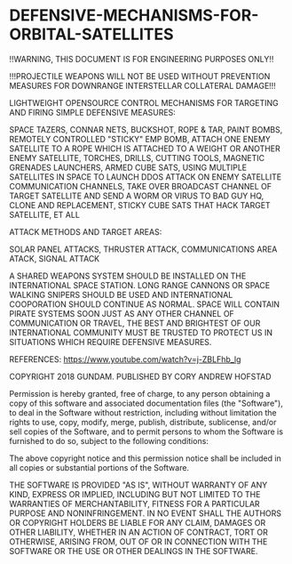 # DEFENSIVE-MECHANISMS-FOR-ORBITAL-SATELLITES
!!WARNING, THIS DOCUMENT IS FOR ENGINEERING PURPOSES ONLY!!

!!!PROJECTILE WEAPONS WILL NOT BE USED WITHOUT PREVENTION MEASURES FOR DOWNRANGE INTERSTELLAR COLLATERAL DAMAGE!!!

LIGHTWEIGHT OPENSOURCE CONTROL MECHANISMS FOR TARGETING AND FIRING SIMPLE DEFENSIVE MEASURES:

SPACE TAZERS, CONNAR NETS, BUCKSHOT, ROPE & TAR, PAINT BOMBS, REMOTELY CONTROLLED "STICKY" EMP BOMB, ATTACH ONE ENEMY SATELLITE TO A ROPE WHICH IS ATTACHED TO A WEIGHT OR ANOTHER ENEMY SATELLITE, TORCHES, DRILLS, CUTTING TOOLS, MAGNETIC GRENADES LAUNCHERS, ARMED CUBE SATS, USING MULTIPLE SATELLITES IN SPACE TO LAUNCH DDOS ATTACK ON ENEMY SATELLITE COMMUNICATION CHANNELS, TAKE OVER BROADCAST CHANNEL OF TARGET SATELLITE AND SEND A WORM OR VIRUS TO BAD GUY HQ, CLONE AND REPLACEMENT, STICKY CUBE SATS THAT HACK TARGET SATELLITE, ET ALL

ATTACK METHODS AND TARGET AREAS:

SOLAR PANEL ATTACKS, THRUSTER ATTACK, COMMUNICATIONS AREA ATACK, SIGNAL ATTACK

A SHARED WEAPONS SYSTEM SHOULD BE INSTALLED ON THE INTERNATIONAL SPACE STATION. LONG RANGE CANNONS OR SPACE WALKING SNIPERS SHOULD BE USED AND INTERNATIONAL COOPORATION SHOULD CONTINUE AS NORMAL. SPACE WILL CONTAIN PIRATE SYSTEMS SOON JUST AS ANY OTHER CHANNEL OF COMMUNICATION OR TRAVEL, THE BEST AND BRIGHTEST OF OUR INTERNATIONAL COMMUNITY MUST BE TRUSTED TO PROTECT US IN SITUATIONS WHICH REQUIRE DEFENSIVE MEASURES.

REFERENCES:
https://www.youtube.com/watch?v=j-ZBLFhb_lg

COPYRIGHT 2018 GUNDAM. PUBLISHED BY CORY ANDREW HOFSTAD 

Permission is hereby granted, free of charge, to any person obtaining a copy of this software and associated documentation files (the "Software"), to deal in the Software without restriction, including without limitation the rights to use, copy, modify, merge, publish, distribute, sublicense, and/or sell copies of the Software, and to permit persons to whom the Software is furnished to do so, subject to the following conditions:

The above copyright notice and this permission notice shall be included in all copies or substantial portions of the Software.

THE SOFTWARE IS PROVIDED "AS IS", WITHOUT WARRANTY OF ANY KIND, EXPRESS OR IMPLIED, INCLUDING BUT NOT LIMITED TO THE WARRANTIES OF MERCHANTABILITY, FITNESS FOR A PARTICULAR PURPOSE AND NONINFRINGEMENT. IN NO EVENT SHALL THE AUTHORS OR COPYRIGHT HOLDERS BE LIABLE FOR ANY CLAIM, DAMAGES OR OTHER LIABILITY, WHETHER IN AN ACTION OF CONTRACT, TORT OR OTHERWISE, ARISING FROM, OUT OF OR IN CONNECTION WITH THE SOFTWARE OR THE USE OR OTHER DEALINGS IN THE SOFTWARE.

